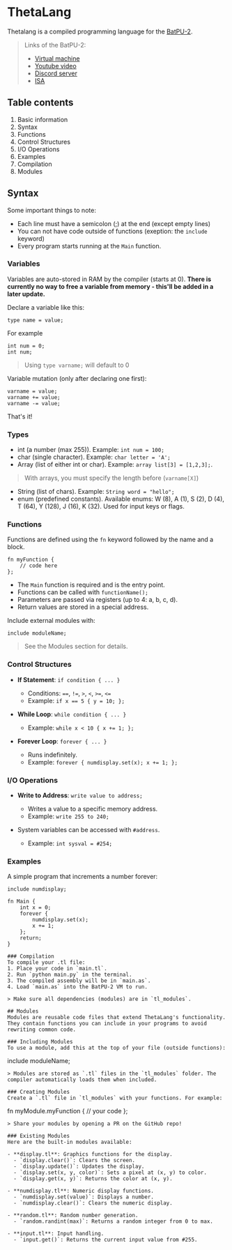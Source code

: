 # ThetaLang
Thetalang is a compiled programming language for the [BatPU-2](https://www.youtube.com/watch?v=3gBZHXqnleU).
> Links of the BatPU-2:
> - [Virtual machine](https://github.com/AdoHTQ/Batpu2-VM)
> - [Youtube video](https://www.youtube.com/watch?v=3gBZHXqnleU)
> - [Discord server](https://discord.gg/V5KFaF63mV)
> - [ISA](https://docs.google.com/spreadsheets/d/1Bj3wHV-JifR2vP4HRYoCWrdXYp3sGMG0Q58Nm56W4aI/edit?gid=0#gid=0)

## Table contents
1. Basic information
2. Syntax
3. Functions
4. Control Structures
5. I/O Operations
6. Examples
7. Compilation
8. Modules

## Syntax
Some important things to note:
- Each line must have a semicolon (;) at the end (except empty lines)
- You can not have code outside of functions (exeption: the `include` keyword)
- Every program starts running at the `Main` function.

### Variables
Variables are auto-stored in RAM by the compiler (starts at 0). **There is currently no way to free a variable from memory - this'll be added in a later update.**

Declare a variable like this:
```
type name = value;
```
For example
```
int num = 0;
int num;
```
> Using `type varname;` will default to 0

Variable mutation (only after declaring one first):
```
varname = value;
varname += value;
varname -= value;
```

That's it!

### Types
- int (a number (max 255)). Example: `int num = 100;`
- char (single character). Example: `char letter = 'A';`
- Array (list of either int or char). Example: `array list[3] = [1,2,3];`. 
> With arrays, you must specify the length before (`varname[X]`)
- String (list of chars). Example: `String word = "hello";`
- enum (predefined constants). Available enums: W (8), A (1), S (2), D (4), T (64), Y (128), J (16), K (32). Used for input keys or flags.

### Functions
Functions are defined using the `fn` keyword followed by the name and a block.

```
fn myFunction {
    // code here
};
```

- The `Main` function is required and is the entry point.
- Functions can be called with `functionName();`
- Parameters are passed via registers (up to 4: a, b, c, d).
- Return values are stored in a special address.

Include external modules with:
```
include moduleName;
```
> See the Modules section for details.

### Control Structures
- **If Statement**: `if condition { ... }`
  - Conditions: `==`, `!=`, `>`, `<`, `>=`, `<=`
  - Example: `if x == 5 { y = 10; };`

- **While Loop**: `while condition { ... }`
  - Example: `while x < 10 { x += 1; };`

- **Forever Loop**: `forever { ... }`
  - Runs indefinitely.
  - Example: `forever { numdisplay.set(x); x += 1; };`

### I/O Operations
- **Write to Address**: `write value to address;`
  - Writes a value to a specific memory address.
  - Example: `write 255 to 240;`

- System variables can be accessed with `#address`.
  - Example: `int sysval = #254;`

### Examples
A simple program that increments a number forever:

```
include numdisplay;

fn Main {
    int x = 0;
    forever {
        numdisplay.set(x);
        x += 1;
    };
    return;
}

### Compilation
To compile your .tl file:
1. Place your code in `main.tl`.
2. Run `python main.py` in the terminal.
3. The compiled assembly will be in `main.as`.
4. Load `main.as` into the BatPU-2 VM to run.

> Make sure all dependencies (modules) are in `tl_modules`.

## Modules
Modules are reusable code files that extend ThetaLang's functionality. They contain functions you can include in your programs to avoid rewriting common code.

### Including Modules
To use a module, add this at the top of your file (outside functions):
```
include moduleName;
```
> Modules are stored as `.tl` files in the `tl_modules` folder. The compiler automatically loads them when included.

### Creating Modules
Create a `.tl` file in `tl_modules` with your functions. For example:
```
fn myModule.myFunction {
    // your code
};
```
> Share your modules by opening a PR on the GitHub repo!

### Existing Modules
Here are the built-in modules available:

- **display.tl**: Graphics functions for the display.
  - `display.clear()`: Clears the screen.
  - `display.update()`: Updates the display.
  - `display.set(x, y, color)`: Sets a pixel at (x, y) to color.
  - `display.get(x, y)`: Returns the color at (x, y).

- **numdisplay.tl**: Numeric display functions.
  - `numdisplay.set(value)`: Displays a number.
  - `numdisplay.clear()`: Clears the numeric display.

- **random.tl**: Random number generation.
  - `random.randint(max)`: Returns a random integer from 0 to max.

- **input.tl**: Input handling.
  - `input.get()`: Returns the current input value from #255.
